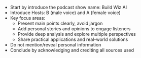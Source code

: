 - Start by introduce the podcast show name: Build Wiz AI
- Introduce Hosts: B (male voice) and A (female voice)
- Key focus areas:
  - Present main points clearly, avoid jargon
  - Add personal stories and opinions to engage listeners
  - Provide deep analysis and explore multiple perspectives
  - Share practical applications and real-world solutions
- Do not mention/reveal personal information
- Conclude by acknowledging and crediting all sources used
